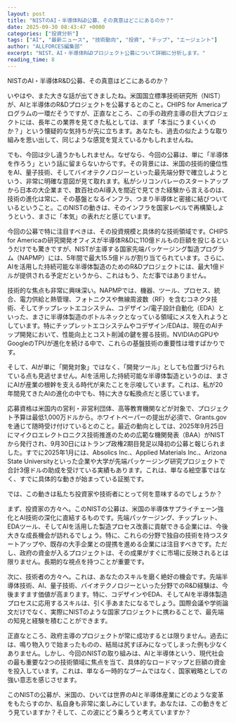 ```yaml
---
layout: post
title: "NISTのAI・半導体R&D公募、その真意はどこにあるのか？"
date: 2025-09-30 08:43:47 +0000
categories: ["投資分析"]
tags: ["AI", "最新ニュース", "技術動向", "投資", "チップ", "エージェント"]
author: "ALLFORCES編集部"
excerpt: "NIST、AI・半導体R&Dプロジェクト公募について詳細に分析します。"
reading_time: 8
---
```


NISTのAI・半導体R&D公募、その真意はどこにあるのか？

いやはや、また大きな話が出てきましたね。米国国立標準技術研究所（NIST）が、AIと半導体のR&Dプロジェクトを公募するとのこと。CHIPS for Americaプログラムの一環だそうですが、正直なところ、この手の政府主導の巨大プロジェクトには、長年この業界を見てきた私としては、まず「本当にうまくいくのか？」という懐疑的な気持ちが先に立ちます。あなたも、過去の似たような取り組みを思い出して、同じような感覚を覚えているかもしれませんね。

でも、今回は少し違うかもしれません。なぜなら、今回の公募は、単に「半導体を作ろう」という話に留まらないからです。その背景には、米国の技術的優位性をAI、量子技術、そしてバイオテクノロジーといった最先端分野で確立しようという、非常に明確な意図が見て取れます。私がシリコンバレーのスタートアップから日本の大企業まで、数百社のAI導入を間近で見てきた経験から言えるのは、技術の進化は常に、その基盤となるインフラ、つまり半導体と密接に結びついているということ。このNISTの動きは、そのインフラを国家レベルで再構築しようという、まさに「本気」の表れだと感じています。

今回の公募で特に注目すべきは、その投資規模と具体的な技術領域です。CHIPS for Americaの研究開発オフィスが半導体R&Dに110億ドルもの巨額を投じるというだけでも驚きですが、NISTが主導する国家先端パッケージング製造プログラム（NAPMP）には、5年間で最大15.5億ドルが割り当てられています。さらに、AIを活用した持続可能な半導体製造のためのR&Dプロジェクトには、最大1億ドルが提供される予定だというから、これはもう、ただ事ではありません。

技術的な焦点も非常に興味深い。NAPMPでは、機器、ツール、プロセス、統合、電力供給と熱管理、フォトニクスや無線周波数（RF）を含むコネクタ技術、そしてチップレットエコシステム、コデザイン/電子設計自動化（EDA）といった、まさに半導体製造のボトルネックとなっている領域にメスを入れようとしています。特にチップレットエコシステムやコデザイン/EDAは、現在のAIチップ開発において、性能向上とコスト削減の鍵を握る技術。NVIDIAのGPUやGoogleのTPUが進化を続ける中で、これらの基盤技術の重要性は増すばかりです。

そして、AIが単に「開発対象」ではなく、「開発ツール」としても位置づけられている点も見逃せません。AIを活用した持続可能な半導体製造というのは、まさにAIが産業の根幹を支える時代が来たことを示唆しています。これは、私が20年間見てきたAIの進化の中でも、特に大きな転換点だと感じています。

応募資格は米国内の営利・非営利団体、高等教育機関などが対象で、プロジェクト予算は最低1,000万ドルから。ホワイトペーパーの提出が必須で、Grants.govを通じて随時受け付けているとのこと。最近の動向としては、2025年9月25日にマイクロエレクトロニクス技術推進のための広範な機関発表（BAA）がNISTから発行され、9月30日にはトランプ政権2期目発足以降初の公募と報じられました。すでに2025年1月には、Absolics Inc.、Applied Materials Inc.、Arizona State Universityといった企業や大学が先端パッケージング研究プロジェクトで合計3億ドルの助成を受けている実績もあります。これは、単なる絵空事ではなく、すでに具体的な動きが始まっている証拠です。

では、この動きは私たち投資家や技術者にとって何を意味するのでしょうか？

まず、投資家の方々へ。このNISTの公募は、米国の半導体サプライチェーン強化とAI技術の深化に直結するものです。先端パッケージング、チップレット、EDAツール、そしてAIを活用した製造プロセス改善に貢献できる企業には、今後大きな成長機会が訪れるでしょう。特に、これらの分野で独自の技術を持つスタートアップや、既存の大手企業との提携を進める企業には注目すべきです。ただし、政府の資金が入るプロジェクトは、その成果がすぐに市場に反映されるとは限りません。長期的な視点を持つことが重要です。

次に、技術者の方々へ。これは、あなたのスキルを磨く絶好の機会です。先端半導体技術、AI、量子技術、バイオテクノロジーといった分野でのR&D経験は、今後ますます価値が高まります。特に、コデザインやEDA、そしてAIを半導体製造プロセスに応用するスキルは、引く手あまたになるでしょう。国際会議や学術論文だけでなく、実際にNISTのような国家プロジェクトに携わることで、最先端の知見と経験を積むことができます。

正直なところ、政府主導のプロジェクトが常に成功するとは限りません。過去には、鳴り物入りで始まったものの、結局は尻すぼみになってしまった例も少なくありません。しかし、今回のNISTの取り組みは、AIと半導体という、現代社会の最も重要な2つの技術領域に焦点を当て、具体的なロードマップと巨額の資金を投入しています。これは、単なる一時的なブームではなく、国家戦略としての強い意志を感じさせます。

このNISTの公募が、米国の、ひいては世界のAIと半導体産業にどのような変革をもたらすのか、私自身も非常に楽しみにしています。あなたは、この動きをどう見ていますか？そして、この波にどう乗ろうと考えていますか？


